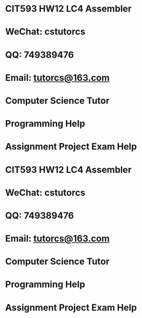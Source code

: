 # CIT593 HW12 LC4 Assembler
# WeChat: cstutorcs

# QQ: 749389476

# Email: tutorcs@163.com

# Computer Science Tutor

# Programming Help

# Assignment Project Exam Help
# CIT593 HW12 LC4 Assembler
# WeChat: cstutorcs

# QQ: 749389476

# Email: tutorcs@163.com

# Computer Science Tutor

# Programming Help

# Assignment Project Exam Help
